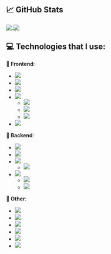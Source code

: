 ## &#x1f4c8; GitHub Stats

<a href="https://github.com/MatijaNovosel/">
  <img align="center" src="https://github-readme-stats.vercel.app/api/top-langs/?username=MatijaNovosel&layout=compact&langs_count=10&exclude_repo=heroesofcrimson&hide_title=true" />
</a>
<a href="https://github.com/MatijaNovosel/">
  <img align="center" src="https://github-readme-stats.vercel.app/api?username=MatijaNovosel&show_icons=true&line_height=28&hide_title=true" />
</a>

## 💻 Technologies that I use:

**🎨 Frontend**:
- ![](https://img.shields.io/badge/%20Typescript%20💕-informational?style=plastic&logo=typescript&logoColor=white&color=007ACC)
- ![](https://img.shields.io/badge/%20SASS%20&%20SCSS-informational?style=plastic&logo=sass&logoColor=white&color=CC6699)
- ![](https://img.shields.io/badge/%20Angular-informational?style=plastic&logo=angular&logoColor=white&color=DD0031)
- ![](https://img.shields.io/badge/%20VueJS-3%20&%202-informational?style=plastic&logo=vue.js&logoColor=white&color=2bbc8a)
  - ![](https://img.shields.io/badge/%20Vuetify-informational?style=plastic&logo=vuetify&logoColor=white&color=1867c0)
  - ![](https://img.shields.io/badge/%20Quasar-informational?style=plastic&logo=quasar&logoColor=white&color=1976d2)
  - ![](https://img.shields.io/badge/%20Buefy-informational?style=plastic&logo=buefy&logoColor=white&color=7957D5)
- ![](https://img.shields.io/badge/%20Electron-informational?style=plastic&logo=electron&logoColor=white&color=47848F)

**🔧 Backend**:
- ![](https://img.shields.io/badge/%20Spring-informational?style=plastic&logo=spring&logoColor=white&color=6DB33F)
- ![](https://img.shields.io/badge/%20.NET%20Core-informational?style=plastic&logo=.net&logoColor=white&color=5C2D91)
- ![](https://img.shields.io/badge/%20PHP-informational?style=plastic&logo=php&logoColor=white&color=777BB4)
  - ![](https://img.shields.io/badge/%20CakePHP-informational?style=plastic&logo=cakephp&logoColor=white&color=D33C43)
- ![](https://img.shields.io/badge/%20NodeJS-informational?style=plastic&logo=node.js&logoColor=white&color=339933)
  - ![](https://img.shields.io/badge/%20Typescript-informational?style=plastic&logo=typescript&logoColor=white&color=007ACC)
  - ![](https://img.shields.io/badge/%20NestJS%20&%20TypeORM-informational?style=plastic&logo=nestjs&logoColor=E0234E&color=black)

**🔗 Other**:
- ![](https://img.shields.io/badge/%20MySQL-informational?style=plastic&logo=mysql&logoColor=white&color=4479A1)
- ![](https://img.shields.io/badge/%20TSQL-informational?style=plastic&logo=microsoft-sql-server&logoColor=white&color=CC2927)
- ![](https://img.shields.io/badge/%20Firebase%20&%20Firestore-informational?style=plastic&logo=firebase&logoColor=f6820d&color=FFCA28)
- ![](https://img.shields.io/badge/%20GraphQL-informational?style=plastic&logo=graphql&logoColor=fd43c0&color=E10098)
- ![](https://img.shields.io/badge/%20JSON%20Web%20Tokens-informational?style=plastic&logo=json-web-tokens&logoColor=E10098&color=000000)
- ![](https://img.shields.io/badge/Flutter-informational?style=plastic&logo=flutter&logoColor=ffffff&color=02569B)
